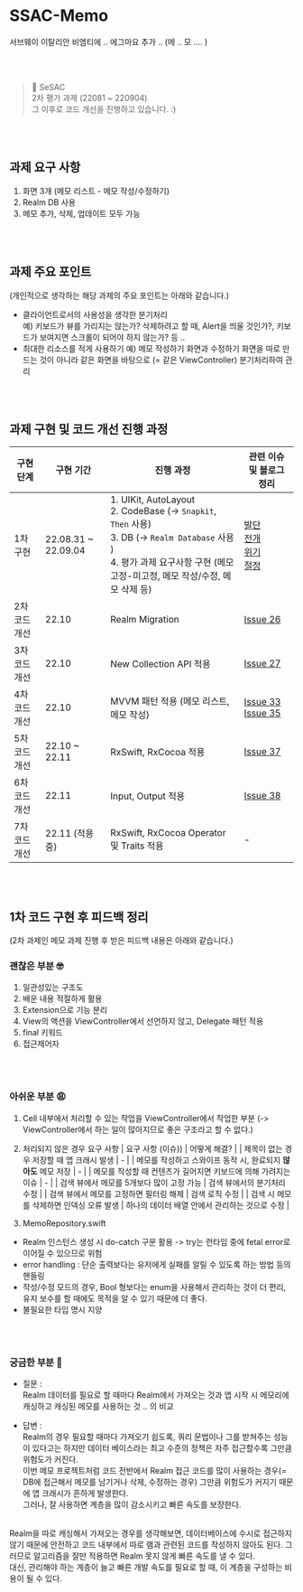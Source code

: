 # SSAC-Memo
서브웨이 이탈리안 비엠티에 .. 에그마요 추가 .. (메 .. 모 .... )

</br>
</br>

> 🌱 SeSAC </br>
> 2차 평가 과제 (22081 ~ 220904) </br>
> 그 이후로 코드 개선을 진행하고 있습니다. :)

</br>
</br>

## 과제 요구 사항
1. 화면 3개 (메모 리스트 - 메모 작성/수정하기)
2. Realm DB 사용 
3. 메모 추가, 삭제, 업데이트 모두 가능 

</br>
</br>

## 과제 주요 포인트
(개인적으로 생각하는 해당 과제의 주요 포인트는 아래와 같습니다.) </br>

- 클라이언트로서의 사용성을 생각한 분기처리 </br>
예) 키보드가 뷰를 가리지는 않는가? 삭제하려고 할 때, Alert을 띄울 것인가?, 키보드가 보여지면 스크롤이 되어야 하지 않는가? 등 ..
- 최대한 리소스를 적게 사용하기
예) 메모 작성하기 화면과 수정하기 화면을 따로 만드는 것이 아니라 같은 화면을 바탕으로 (= 같은 ViewController) 분기처리하여 관리 

</br>
</br>

## 과제 구현 및 코드 개선 진행 과정 

| 구현 단계 | 구현 기간 | 진행 과정 | 관련 이슈 및 블로그 정리 |
|---------|---------|---------|---------|
| 1차 구현 | 22.08.31 ~ 22.09.04 | 1. UIKit, AutoLayout </br> 2. CodeBase (-> `Snapkit`, `Then` 사용) </br> 3. DB (-> `Realm Database` 사용 ) </br> 4. 평가 과제 요구사항 구현 (메모 고정-미고정, 메모 작성/수정, 메모 삭제 등) | [발단](https://so-kyte.tistory.com/103) </br> [전개](https://so-kyte.tistory.com/109) </br> [위기](https://so-kyte.tistory.com/110) </br> [절정](https://so-kyte.tistory.com/111) |
| 2차 코드 개선 | 22.10 | Realm Migration | [Issue 26](https://github.com/pcsoyeon/SSAC-Memo/issues/26) |
| 3차 코드 개선 | 22.10 | New Collection API 적용 | [Issue 27](https://github.com/pcsoyeon/SSAC-Memo/issues/27) |
| 4차 코드 개선 | 22.10 | MVVM 패턴 적용 (메모 리스트, 메모 작성) | [Issue 33](https://github.com/pcsoyeon/SSAC-Memo/issues/33) </br> [Issue 35](https://github.com/pcsoyeon/SSAC-Memo/issues/35) |
| 5차 코드 개선 | 22.10 ~ 22.11 | RxSwift, RxCocoa 적용 | [Issue 37](https://github.com/pcsoyeon/SSAC-Memo/issues/37) </br> |
| 6차 코드 개선 | 22.11 | Input, Output 적용 | [Issue 38](https://github.com/pcsoyeon/SSAC-Memo/issues/38) | 
| 7차 코드 개선 | 22.11 (적용중) | RxSwift, RxCocoa Operator 및 Traits 적용 | - |




</br>
</br>

## 1차 코드 구현 후 피드백 정리 
(2차 과제인 메모 과제 진행 후 받은 피드백 내용은 아래와 같습니다.) </br>

### 괜찮은 부분 🤓 </br>
1. 일관성있는 구조도
2. 배운 내용 적절하게 활용
3. Extension으로 기능 분리
4. View의 액션을 ViewController에서 선언하지 않고, Delegate 패턴 적용
5. final 키워드
6. 접근제어자 

</br>
</br>

### 아쉬운 부분 😩 </br>
1. Cell 내부에서 처리할 수 있는 작업을 ViewController에서 작업한 부분 (-> ViewController에서 하는 일이 많아지므로 좋은 구조라고 할 수 없다.)
2. 처리되지 않은 경우 요구 사항
| 요구 사항 (이슈)) | 어떻게 해결? |
| 제목이 없는 경우 저장할 때 앱 크래시 발생 | - |
| 메모를 작성하고 스와이프 동작 시, 완료되지 **않아도** 메모 저장 | - |
| 메모를 작성할 때 컨텐츠가 길어지면 키보드에 의해 가려지는 이슈 | - |
| 검색 뷰에서 메모를 5개보다 많이 고정 가능 | 검색 뷰에서의 분기처리 수정 |
| 검색 뷰에서 메모를 고정하면 필터링 해제 | 검색 로직 수정 |
| 검색 시 메모를 삭제하면 인덱싱 오류 발생 | 하나의 데이터 배열 안에서 관리하는 것으로 수정 |

3. MemoRepository.swift
- Realm 인스턴스 생성 시 do-catch 구문 활용 -> try는 런타임 중에 fetal error로 이어질 수 있으므로 위험
- error handling : 단순 출력보다는 유저에게 실패를 알릴 수 있도록 하는 방법 등의 핸들링 
- 작성/수정 모드의 경우, Bool 형보다는 enum을 사용해서 관리하는 것이 더 편리, 유지 보수를 할 때에도 목적을 알 수 있기 때문에 더 좋다. 
- 불필요한 타입 명시 지양 


</br>
</br>

### 궁금한 부분 🧐 </br>
- 질문 : </br>
Realm 데이터를 필요로 할 때마다 Realm에서 가져오는 것과 앱 시작 시 메모리에 캐싱하고 캐싱된 메모를 사용하는 것 .. 의 비교 </br>

- 답변 : </br>
Realm의 경우 필요할 때마다 가져오기 쉽도록, 쿼리 문법이나 그를 받쳐주는 성능이 있다고는 하지만 데이터 베이스라는 최고 수준의 정책은 자주 접근할수록 그만큼 위험도가 커진다. </br>
이번 메모 프로젝트처럼 코드 전반에서 Realm 접근 코드를 많이 사용하는 경우(= DB에 접근해서 메모를 남기거나 삭제, 수정하는 경우) 그만큼 위험도가 커지기 때문에 앱 크래시가 흔하게 발생한다. </br>
그러나, 잘 사용하면 계층을 많이 감소시키고 빠른 속도를 보장한다. 
</br>
Realm을 따로 캐싱해서 가져오는 경우를 생각해보면, 데이터베이스에 수시로 접근하지 않기 때문에 안전하고 코드 내부에서 따로 램과 관련된 코드를 작성하지 않아도 된다. 그러므로 알고리즘을 잘만 적용하면 Realm 못지 않게 빠른 속도를 낼 수 있다. </br>
대신, 관리해야 하는 계층이 늘고 빠른 개발 속도를 필요로 할 때, 이 계층을 구성하는 비용이 될 수 있다. 

